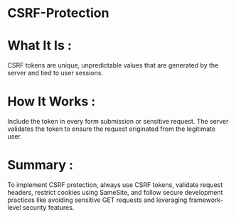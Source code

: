 # CSRF-Protection

# What It Is : 
CSRF tokens are unique, unpredictable values that are generated by the server and tied to user sessions.

# How It Works : 
Include the token in every form submission or sensitive request. The server validates the token to ensure the request originated from the legitimate user.

# Summary : 
To implement CSRF protection, always use CSRF tokens, validate request headers, restrict cookies using SameSite, and follow secure development practices like avoiding sensitive GET requests and leveraging framework-level security features.
